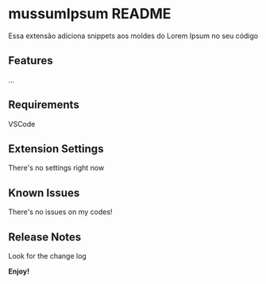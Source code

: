 # mussumIpsum README

Essa extensão adiciona snippets aos moldes do Lorem Ipsum no seu código

## Features

...

## Requirements

VSCode

## Extension Settings

There's no settings right now

## Known Issues

There's no issues on my codes!

## Release Notes

Look for the change log

**Enjoy!**
